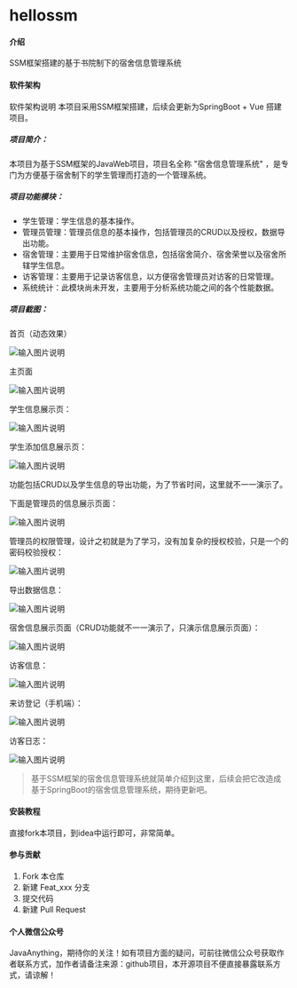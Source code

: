 # hellossm

#### 介绍
SSM框架搭建的基于书院制下的宿舍信息管理系统

#### 软件架构
软件架构说明
本项目采用SSM框架搭建，后续会更新为SpringBoot + Vue 搭建项目。

##### 项目简介：
本项目为基于SSM框架的JavaWeb项目，项目名全称 "宿舍信息管理系统" ，是专门为方便基于宿舍制下的学生管理而打造的一个管理系统。

##### 项目功能模块：

- 学生管理：学生信息的基本操作。
- 管理员管理：管理员信息的基本操作，包括管理员的CRUD以及授权，数据导出功能。
- 宿舍管理：主要用于日常维护宿舍信息，包括宿舍简介、宿舍荣誉以及宿舍所辖学生信息。
- 访客管理：主要用于记录访客信息，以方便宿舍管理员对访客的日常管理。
- 系统统计：此模块尚未开发，主要用于分析系统功能之间的各个性能数据。

##### 项目截图：

首页（动态效果）

![输入图片说明](https://images.gitee.com/uploads/images/2020/0314/094927_b587678d_5664485.png "宿管系统-首页.png")

主页面

![输入图片说明](https://images.gitee.com/uploads/images/2020/0314/094955_83c0d4f1_5664485.png "宿管系统-主页面.png")

学生信息展示页：

![输入图片说明](https://images.gitee.com/uploads/images/2020/0314/095016_9548c663_5664485.png "宿管系统-学生信息展示页.png")

学生添加信息展示页：

![输入图片说明](https://images.gitee.com/uploads/images/2020/0314/095029_776daf05_5664485.png "宿管系统-学生添加信息.png")

功能包括CRUD以及学生信息的导出功能，为了节省时间，这里就不一一演示了。

下面是管理员的信息展示页面：

![输入图片说明](https://images.gitee.com/uploads/images/2020/0314/095044_66cb629f_5664485.png "管理员信息展示页面.png")

管理员的权限管理，设计之初就是为了学习，没有加复杂的授权校验，只是一个的密码校验授权：

![输入图片说明](https://images.gitee.com/uploads/images/2020/0314/095058_b79ddd70_5664485.png "管理员授权.png")

导出数据信息：

![输入图片说明](https://images.gitee.com/uploads/images/2020/0314/095111_4e3e5c51_5664485.png "管理员信息导出功能.png")

宿舍信息展示页面（CRUD功能就不一一演示了，只演示信息展示页面）：

![输入图片说明](https://images.gitee.com/uploads/images/2020/0314/095132_043014d7_5664485.png "宿舍信息展示.png")

访客信息：

![输入图片说明](https://images.gitee.com/uploads/images/2020/0314/095148_06f5b7d9_5664485.png "访客信息展示.png")

来访登记（手机端）：

![输入图片说明](https://images.gitee.com/uploads/images/2020/0314/095220_80d4fb2d_5664485.jpeg "访客登记.jpg")

访客日志：

![输入图片说明](https://images.gitee.com/uploads/images/2020/0314/095257_c4d3a7f0_5664485.png "访客日志.png")

> 基于SSM框架的宿舍信息管理系统就简单介绍到这里，后续会把它改造成基于SpringBoot的宿舍信息管理系统，期待更新吧。

#### 安装教程

直接fork本项目，到idea中运行即可，非常简单。

#### 参与贡献

1.  Fork 本仓库
2.  新建 Feat_xxx 分支
3.  提交代码
4.  新建 Pull Request

#### 个人微信公众号
JavaAnything，期待你的关注！如有项目方面的疑问，可前往微信公众号获取作者联系方式，加作者请备注来源：github项目，本开源项目不便直接暴露联系方式，请谅解！
